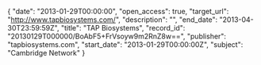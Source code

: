 {
  "date": "2013-01-29T00:00:00", 
  "open_access": true, 
  "target_url": "http://www.tapbiosystems.com/", 
  "description": "", 
  "end_date": "2013-04-30T23:59:59Z", 
  "title": "TAP Biosystems", 
  "record_id": "20130129T000000/BoAbF5+FrVsoyw9m2RnZ8w==", 
  "publisher": "tapbiosystems.com", 
  "start_date": "2013-01-29T00:00:00Z", 
  "subject": "Cambridge Network"
}


